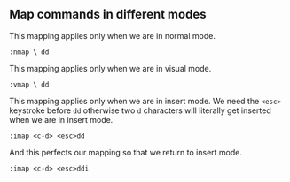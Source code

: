 ## Map commands in different modes

This mapping applies only when we are in normal mode.

```
:nmap \ dd
```

This mapping applies only when we are in visual mode.

```
:vmap \ dd
```

This mapping applies only when we are in insert mode. We need the `<esc>` keystroke before `dd` otherwise two `d` characters will literally get inserted when we are in insert mode.

```
:imap <c-d> <esc>dd
```

And this perfects our mapping so that we return to insert mode.

```
:imap <c-d> <esc>ddi
```
